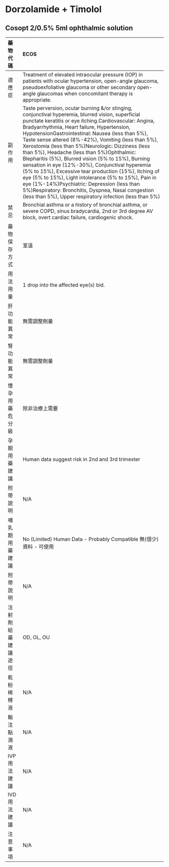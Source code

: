# Dorzolamide + Timolol

## Cosopt 2/0.5% 5ml ophthalmic solution

| 藥物代碼           | ECOS                                                                                                                                                                                                                                                                                                                                                                                                                                                                                                                                                                                                                                                                                                                                                                                                               |
|:-------------------|:-------------------------------------------------------------------------------------------------------------------------------------------------------------------------------------------------------------------------------------------------------------------------------------------------------------------------------------------------------------------------------------------------------------------------------------------------------------------------------------------------------------------------------------------------------------------------------------------------------------------------------------------------------------------------------------------------------------------------------------------------------------------------------------------------------------------|
| 適應症             | Treatment of elevated intraocular pressure (IOP) in patients with ocular hypertension, open-angle glaucoma, pseudoexfoliative glaucoma or other secondary open-angle glaucomas when concomitant therapy is appropriate.                                                                                                                                                                                                                                                                                                                                                                                                                                                                                                                                                                                            |
| 副作用             | Taste perversion, ocular burning &/or stinging, conjunctival hyperemia, blurred vision, superficial punctate keratitis or eye itching.Cardiovascular: Angina, Bradyarrhythmia, Heart failure, Hypertension, HypotensionGastrointestinal: Nausea (less than 5%), Taste sense altered (8%-42%), Vomiting (less than 5%), Xerostomia (less than 5%)Neurologic: Dizziness (less than 5%), Headache (less than 5%)Ophthalmic: Blepharitis (5%), Blurred vision (5% to 15%), Burning sensation in eye (12%-30%), Conjunctival hyperemia (5% to 15%), Excessive tear production (15%), Itching of eye (5% to 15%), Light intolerance (5% to 15%), Pain in eye (1%-14%)Psychiatric: Depression (less than 5%)Respiratory: Bronchitis, Dyspnea, Nasal congestion (less than 5%), Upper respiratory infection (less than 5%) |
| 禁忌               | Bronchial asthma or a history of bronchial asthma, or severe COPD, sinus bradycardia, 2nd or 3rd degree AV block, overt cardiac failure, cardiogenic shock.                                                                                                                                                                                                                                                                                                                                                                                                                                                                                                                                                                                                                                                        |
| 藥物保存方式       | 室溫                                                                                                                                                                                                                                                                                                                                                                                                                                                                                                                                                                                                                                                                                                                                                                                                               |
| 用法用量           | 1 drop into the affected eye(s) bid.                                                                                                                                                                                                                                                                                                                                                                                                                                                                                                                                                                                                                                                                                                                                                                               |
| 肝功能異常         | 無需調整劑量                                                                                                                                                                                                                                                                                                                                                                                                                                                                                                                                                                                                                                                                                                                                                                                                       |
| 腎功能異常         | 無需調整劑量                                                                                                                                                                                                                                                                                                                                                                                                                                                                                                                                                                                                                                                                                                                                                                                                       |
| 懷孕用藥危分級     | 除非治療上需要                                                                                                                                                                                                                                                                                                                                                                                                                                                                                                                                                                                                                                                                                                                                                                                                     |
| 孕期用藥建議       | Human data suggest risk in 2nd and 3rd trimester                                                                                                                                                                                                                                                                                                                                                                                                                                                                                                                                                                                                                                                                                                                                                                   |
| 附帶說明           | N/A                                                                                                                                                                                                                                                                                                                                                                                                                                                                                                                                                                                                                                                                                                                                                                                                                |
| 哺乳期用藥建議     | No (Limited) Human Data - Probably Compatible 無(很少)資料 - 可使用                                                                                                                                                                                                                                                                                                                                                                                                                                                                                                                                                                                                                                                                                                                                                |
| 附帶說明           | N/A                                                                                                                                                                                                                                                                                                                                                                                                                                                                                                                                                                                                                                                                                                                                                                                                                |
| 注射劑給藥建議途徑 | OD, OL, OU                                                                                                                                                                                                                                                                                                                                                                                                                                                                                                                                                                                                                                                                                                                                                                                                         |
| 乾粉稀釋液         | N/A                                                                                                                                                                                                                                                                                                                                                                                                                                                                                                                                                                                                                                                                                                                                                                                                                |
| 輸注點滴液         | N/A                                                                                                                                                                                                                                                                                                                                                                                                                                                                                                                                                                                                                                                                                                                                                                                                                |
| IVP 用法建議       | N/A                                                                                                                                                                                                                                                                                                                                                                                                                                                                                                                                                                                                                                                                                                                                                                                                                |
| IVD 用法建議       | N/A                                                                                                                                                                                                                                                                                                                                                                                                                                                                                                                                                                                                                                                                                                                                                                                                                |
| 注意事項           | N/A                                                                                                                                                                                                                                                                                                                                                                                                                                                                                                                                                                                                                                                                                                                                                                                                                |

